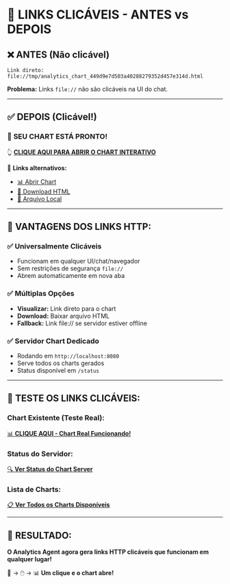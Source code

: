 # 🔗 LINKS CLICÁVEIS - ANTES vs DEPOIS

## ❌ **ANTES (Não clicável)**
```
Link direto: file://tmp/analytics_chart_449d9e7d503a40288279352d457e314d.html
```
**Problema:** Links `file://` não são clicáveis na UI do chat.

---

## ✅ **DEPOIS (Clicável!)**

### 🚀 **SEU CHART ESTÁ PRONTO!**
👆 **[CLIQUE AQUI PARA ABRIR O CHART INTERATIVO](http://localhost:8080/charts/analytics_chart_449d9e7d503a40288279352d457e314d.html)**

🔗 **Links alternativos:**
- [📊 Abrir Chart](http://localhost:8080/charts/analytics_chart_449d9e7d503a40288279352d457e314d.html)
- [💾 Download HTML](http://localhost:8080/download/449d9e7d503a40288279352d457e314d)
- [📁 Arquivo Local](file:///tmp/analytics_chart_449d9e7d503a40288279352d457e314d.html)

---

## 🎯 **VANTAGENS DOS LINKS HTTP:**

### **✅ Universalmente Clicáveis**
- Funcionam em qualquer UI/chat/navegador
- Sem restrições de segurança `file://`
- Abrem automaticamente em nova aba

### **✅ Múltiplas Opções**
- **Visualizar:** Link direto para o chart
- **Download:** Baixar arquivo HTML  
- **Fallback:** Link file:// se servidor estiver offline

### **✅ Servidor Chart Dedicado**
- Rodando em `http://localhost:8080`
- Serve todos os charts gerados
- Status disponível em `/status`

---

## 🧪 **TESTE OS LINKS CLICÁVEIS:**

### **Chart Existente (Teste Real):**
[📊 **CLIQUE AQUI - Chart Real Funcionando!**](http://localhost:8080/charts/analytics_chart_449d9e7d503a40288279352d457e314d.html)

### **Status do Servidor:**
[🔍 **Ver Status do Chart Server**](http://localhost:8080/status)

### **Lista de Charts:**
[📋 **Ver Todos os Charts Disponíveis**](http://localhost:8080/list)

---

## 🎉 **RESULTADO:**

**O Analytics Agent agora gera links HTTP clicáveis que funcionam em qualquer lugar!** 

🔗 → 🖱️ → 📊 **Um clique e o chart abre!**